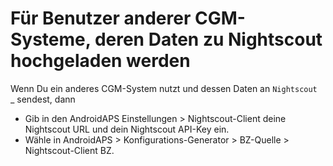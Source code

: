 # Für Benutzer anderer CGM-Systeme, deren Daten zu Nightscout hochgeladen werden

Wenn Du ein anderes CGM-System nutzt und dessen Daten an `Nightscout
`_ sendest, dann</p> 

-   Gib in den AndroidAPS Einstellungen > Nightscout-Client deine Nightscout URL und dein Nightscout API-Key ein.
-   Wähle in AndroidAPS > Konfigurations-Generator > BZ-Quelle > Nightscout-Client BZ.
